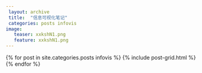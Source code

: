 ```yaml
---
 layout: archive
 title:  "信息可视化笔记"
 categories: posts infovis
image:
   teaser: xxkshN1.png
   feature: xxkshN1.png
---
```


<div class="tiles">
{% for post in site.categories.posts infovis %}
	{% include post-grid.html %}
{% endfor %}
</div><!-- /.tiles 把所有categories 有 posts infovis 的列出来---->
